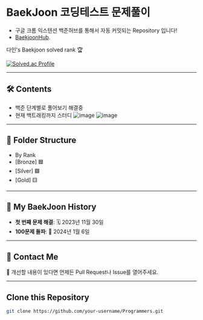 # BaekJoon 코딩테스트 문제풀이
- 구글 크롬 익스텐션 백준허브를 통해서 자동 커밋되는 Repository 입니다!
- [BaekjoonHub](https://github.com/BaekjoonHub/BaekjoonHub).

<p> 다인's Baekjoon solved rank 🏆</p>
	
[![Solved.ac Profile](http://mazassumnida.wtf/api/v2/generate_badge?boj=awesomepossumgirl1)](https://solved.ac/awesomepossumgirl1)

---

## 🛠️ Contents
- 백준 단계별로 풀어보기 해결중
- 현재 백트래킹까지 스터디
![image](https://github.com/user-attachments/assets/84b087ea-f379-4337-9d77-1f10c7ff3444)
![image](https://github.com/user-attachments/assets/809ce634-93b5-4f0f-a748-53d6b2b22351)
 

---

## 📂 Folder Structure

- By Rank
- [Bronze] 🟦
- [Silver] 🟩
- [Gold] 🟨

---

## 🏅 My BaekJoon History

- **첫 번째 문제 해결**: 🗓️ 2023년 11월 30일  
- **100문제 돌파**: 🎉 2024년 1월 6일  

---

## 🐾 Contact Me

💌 개선할 내용이 있다면 언제든 Pull Request나 Issue를 열어주세요.  

---

## Clone this Repository
```bash
git clone https://github.com/your-username/Programmers.git
```



